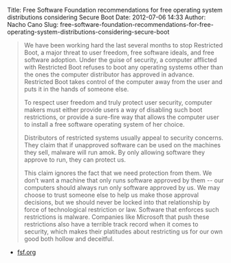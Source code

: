 Title: Free Software Foundation recommendations for free operating system distributions considering Secure Boot
Date: 2012-07-06 14:33
Author: Nacho Cano
Slug: free-software-foundation-recommendations-for-free-operating-system-distributions-considering-secure-boot

> We have been working hard the last several months to stop Restricted
> Boot, a major threat to user freedom, free software ideals, and free
> software adoption. Under the guise of security, a computer afflicted
> with Restricted Boot refuses to boot any operating systems other than
> the ones the computer distributor has approved in advance. Restricted
> Boot takes control of the computer away from the user and puts it in
> the hands of someone else.
>
> To respect user freedom and truly protect user security, computer
> makers must either provide users a way of disabling such boot
> restrictions, or provide a sure-fire way that allows the computer user
> to install a free software operating system of her choice.
>
> Distributors of restricted systems usually appeal to security
> concerns. They claim that if unapproved software can be used on the
> machines they sell, malware will run amok. By only allowing software
> they approve to run, they can protect us.
>
> This claim ignores the fact that we need protection from them. We
> don’t want a machine that only runs software approved by them -- our
> computers should always run only software approved by us. We may
> choose to trust someone else to help us make those approval decisions,
> but we should never be locked into that relationship by force of
> technological restriction or law. Software that enforces such
> restrictions is malware. Companies like Microsoft that push these
> restrictions also have a terrible track record when it comes to
> security, which makes their platitudes about restricting us for our
> own good both hollow and deceitful.

- [fsf.org][]

  [fsf.org]: http://www.fsf.org/campaigns/secure-boot-vs-restricted-boot/whitepaper-web
    "Free Software Foundation recommendations for free operating system distributions considering Secure Boot"

